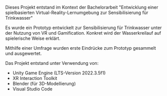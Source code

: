 Dieses Projekt entstand im Kontext der Bachelorarbeit "Entwicklung einer spielbasierten Virtual-Reality-Lernumgebung zur Sensibilisierung für Trinkwasser"

Es wurde ein Prototyp entwickelt zur Sensibilisierung für Trinkwasser unter der Nutzung von VR und Gamification. Konkret wird der Wasserkreilauf auf spielerische Weise erklärt.

Mithilfe einer Umfrage wurden erste Eindrücke zum Prototyp gesammelt und ausgewertet.

Das Projekt entstand unter Verwendung von:
- Unity Game Engine (LTS-Version 2022.3.5f1)
- XR Interaction Toolkit
- Blender (für 3D-Modellierung)
- Visual Studio Code

